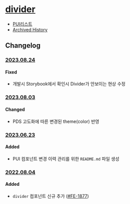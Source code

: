 # [divider](https://rxc.atlassian.net/browse/FE-1877)
  * [PUI리스트](../README.md)
  * [Archived History](https://www.notion.so/rxc/Divider-6d6c1332deef478885d938450ac1af5a?pvs=4)

## Changelog
### [2023.08.24](https://rxc.atlassian.net/browse/FE-3577)
#### Fixed
  * 개발시 Storybook에서 확인시 Divider가 안보이는 현상 수정

### [2023.08.03](https://rxc.atlassian.net/browse/FE-3494)
#### Changed
  * PDS 고도화에 따른 변경된 theme(color) 반영

### [2023.06.23](https://rxc.atlassian.net/browse/FE-3326)
#### Added 
  * PUI 컴포넌트 변경 이력 관리를 위한 `README.md` 파일 생성

### [2022.08.04](https://github.com/rxcompany/fe-mobile/commit/144aae59c7b6791594ffb5d7acbadadc3a5f6344)
#### Added 
  * `divider` 컴포넌트 신규 추가 ([#FE-1877](https://rxc.atlassian.net/browse/FE-1877))